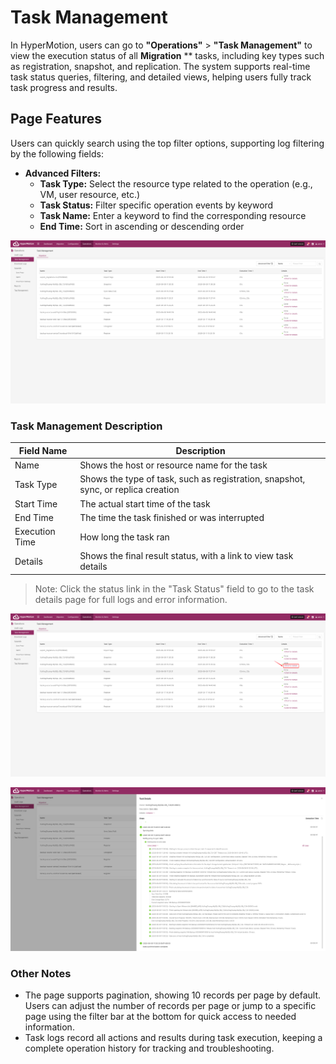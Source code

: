 # Task Management

In HyperMotion, users can go to **"Operations"** > **"Task Management"** to view the execution status of all **Migration** \*\* tasks, including key types such as registration, snapshot, and replication. The system supports real-time task status queries, filtering, and detailed views, helping users fully track task progress and results.

## Page Features

Users can quickly search using the top filter options, supporting log filtering by the following fields:

- **Advanced Filters:**
  - **Task Type:** Select the resource type related to the operation (e.g., VM, user resource, etc.)
  - **Task Status:** Filter specific operation events by keyword
  - **Task Name:** Enter a keyword to find the corresponding resource
  - **End Time:** Sort in ascending or descending order

![](./images/taskmanagement-pagefeatures-1.png)

### Task Management Description

| Field Name     | Description                                                                       |
| -------------- | --------------------------------------------------------------------------------- |
| Name           | Shows the host or resource name for the task                                      |
| Task Type      | Shows the type of task, such as registration, snapshot, sync, or replica creation |
| Start Time     | The actual start time of the task                                                 |
| End Time       | The time the task finished or was interrupted                                     |
| Execution Time | How long the task ran                                                             |
| Details        | Shows the final result status, with a link to view task details                   |

> Note: Click the status link in the "Task Status" field to go to the task details page for full logs and error information.

![](./images/taskmanagement-pagefeatures-2.png)

![](./images/taskmanagement-pagefeatures-3.png)

### Other Notes

- The page supports pagination, showing 10 records per page by default. Users can adjust the number of records per page or jump to a specific page using the filter bar at the bottom for quick access to needed information.
- Task logs record all actions and results during task execution, keeping a complete operation history for tracking and troubleshooting.
